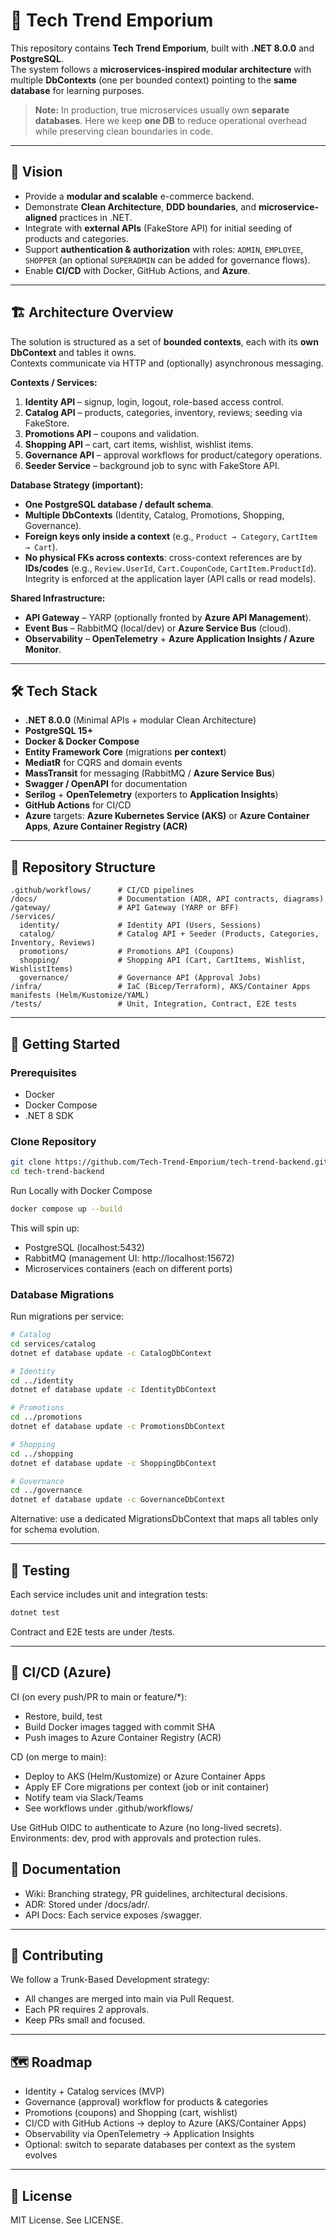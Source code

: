 # 🛒 Tech Trend Emporium

This repository contains **Tech Trend Emporium**, built with **.NET 8.0.0** and **PostgreSQL**.  
The system follows a **microservices-inspired modular architecture** with multiple **DbContexts** (one per bounded context) pointing to the **same database** for learning purposes.

> **Note:** In production, true microservices usually own **separate databases**. Here we keep **one DB** to reduce operational overhead while preserving clean boundaries in code.

---

## 📌 Vision

- Provide a **modular and scalable** e-commerce backend.
- Demonstrate **Clean Architecture**, **DDD boundaries**, and **microservice-aligned** practices in .NET.
- Integrate with **external APIs** (FakeStore API) for initial seeding of products and categories.
- Support **authentication & authorization** with roles: `ADMIN`, `EMPLOYEE`, `SHOPPER` (an optional `SUPERADMIN` can be added for governance flows).
- Enable **CI/CD** with Docker, GitHub Actions, and **Azure**.

---

## 🏗️ Architecture Overview

The solution is structured as a set of **bounded contexts**, each with its **own DbContext** and tables it owns.  
Contexts communicate via HTTP and (optionally) asynchronous messaging.

**Contexts / Services:**
1. **Identity API** – signup, login, logout, role-based access control.
2. **Catalog API** – products, categories, inventory, reviews; seeding via FakeStore.
3. **Promotions API** – coupons and validation.
4. **Shopping API** – cart, cart items, wishlist, wishlist items.
5. **Governance API** – approval workflows for product/category operations.
6. **Seeder Service** – background job to sync with FakeStore API.

**Database Strategy (important):**
- **One PostgreSQL database / default schema**.
- **Multiple DbContexts** (Identity, Catalog, Promotions, Shopping, Governance).
- **Foreign keys only inside a context** (e.g., `Product → Category`, `CartItem → Cart`).
- **No physical FKs across contexts**: cross-context references are by **IDs/codes** (e.g., `Review.UserId`, `Cart.CouponCode`, `CartItem.ProductId`).  
  Integrity is enforced at the application layer (API calls or read models).

**Shared Infrastructure:**
- **API Gateway** – YARP (optionally fronted by **Azure API Management**).
- **Event Bus** – RabbitMQ (local/dev) or **Azure Service Bus** (cloud).
- **Observability** – **OpenTelemetry** + **Azure Application Insights / Azure Monitor**.

---

## 🛠️ Tech Stack

- **.NET 8.0.0** (Minimal APIs + modular Clean Architecture)
- **PostgreSQL 15+**
- **Docker & Docker Compose**
- **Entity Framework Core** (migrations **per context**)
- **MediatR** for CQRS and domain events
- **MassTransit** for messaging (RabbitMQ / **Azure Service Bus**)
- **Swagger / OpenAPI** for documentation
- **Serilog** + **OpenTelemetry** (exporters to **Application Insights**)
- **GitHub Actions** for CI/CD
- **Azure** targets: **Azure Kubernetes Service (AKS)** or **Azure Container Apps**, **Azure Container Registry (ACR)**

---

## 📂 Repository Structure

```plaintext
.github/workflows/      # CI/CD pipelines
/docs/                  # Documentation (ADR, API contracts, diagrams)
/gateway/               # API Gateway (YARP or BFF)
/services/
  identity/             # Identity API (Users, Sessions)
  catalog/              # Catalog API + Seeder (Products, Categories, Inventory, Reviews)
  promotions/           # Promotions API (Coupons)
  shopping/             # Shopping API (Cart, CartItems, Wishlist, WishlistItems)
  governance/           # Governance API (Approval Jobs)
/infra/                 # IaC (Bicep/Terraform), AKS/Container Apps manifests (Helm/Kustomize/YAML)
/tests/                 # Unit, Integration, Contract, E2E tests
```

---

## 🚀 Getting Started

### Prerequisites

- Docker
- Docker Compose
- .NET 8 SDK

### Clone Repository
```bash
git clone https://github.com/Tech-Trend-Emporium/tech-trend-backend.git
cd tech-trend-backend
```

Run Locally with Docker Compose
```bash
docker compose up --build
```


This will spin up:

- PostgreSQL (localhost:5432)
- RabbitMQ (management UI: http://localhost:15672)
- Microservices containers (each on different ports)

### Database Migrations

Run migrations per service:

```bash
# Catalog
cd services/catalog
dotnet ef database update -c CatalogDbContext

# Identity
cd ../identity
dotnet ef database update -c IdentityDbContext

# Promotions
cd ../promotions
dotnet ef database update -c PromotionsDbContext

# Shopping
cd ../shopping
dotnet ef database update -c ShoppingDbContext

# Governance
cd ../governance
dotnet ef database update -c GovernanceDbContext
```

Alternative: use a dedicated MigrationsDbContext that maps all tables only for schema evolution.

---

## 🧪 Testing

Each service includes unit and integration tests:

```bash
dotnet test
```

Contract and E2E tests are under /tests.

---

## 🔄 CI/CD (Azure)

CI (on every push/PR to main or feature/*):

- Restore, build, test
- Build Docker images tagged with commit SHA
- Push images to Azure Container Registry (ACR)

CD (on merge to main):

- Deploy to AKS (Helm/Kustomize) or Azure Container Apps
- Apply EF Core migrations per context (job or init container)
- Notify team via Slack/Teams
- See workflows under .github/workflows/

Use GitHub OIDC to authenticate to Azure (no long-lived secrets).
Environments: dev, prod with approvals and protection rules.

## 📖 Documentation

- Wiki: Branching strategy, PR guidelines, architectural decisions.
- ADR: Stored under /docs/adr/.
- API Docs: Each service exposes /swagger.

---

## 🤝 Contributing

We follow a Trunk-Based Development strategy:
- All changes are merged into main via Pull Request.
- Each PR requires 2 approvals.
- Keep PRs small and focused.

---

## 🗺️ Roadmap

- Identity + Catalog services (MVP)
- Governance (approval) workflow for products & categories
- Promotions (coupons) and Shopping (cart, wishlist)
- CI/CD with GitHub Actions → deploy to Azure (AKS/Container Apps)
- Observability via OpenTelemetry → Application Insights
- Optional: switch to separate databases per context as the system evolves

---

## 📜 License

MIT License. See LICENSE.
